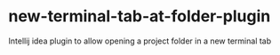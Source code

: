 new-terminal-tab-at-folder-plugin
=================================

Intellij idea plugin to allow opening a project folder in a new terminal tab